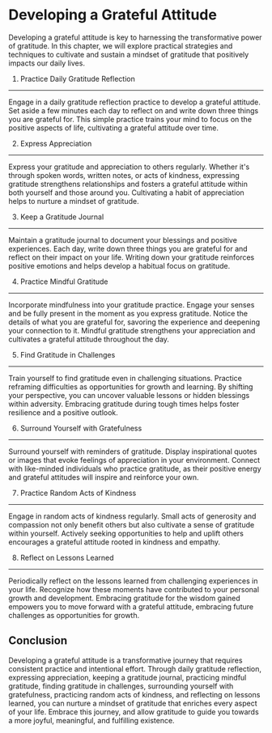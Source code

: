 Developing a Grateful Attitude
==========================================

Developing a grateful attitude is key to harnessing the transformative power of gratitude. In this chapter, we will explore practical strategies and techniques to cultivate and sustain a mindset of gratitude that positively impacts our daily lives.

1. Practice Daily Gratitude Reflection
--------------------------------------

Engage in a daily gratitude reflection practice to develop a grateful attitude. Set aside a few minutes each day to reflect on and write down three things you are grateful for. This simple practice trains your mind to focus on the positive aspects of life, cultivating a grateful attitude over time.

2. Express Appreciation
-----------------------

Express your gratitude and appreciation to others regularly. Whether it's through spoken words, written notes, or acts of kindness, expressing gratitude strengthens relationships and fosters a grateful attitude within both yourself and those around you. Cultivating a habit of appreciation helps to nurture a mindset of gratitude.

3. Keep a Gratitude Journal
---------------------------

Maintain a gratitude journal to document your blessings and positive experiences. Each day, write down three things you are grateful for and reflect on their impact on your life. Writing down your gratitude reinforces positive emotions and helps develop a habitual focus on gratitude.

4. Practice Mindful Gratitude
-----------------------------

Incorporate mindfulness into your gratitude practice. Engage your senses and be fully present in the moment as you express gratitude. Notice the details of what you are grateful for, savoring the experience and deepening your connection to it. Mindful gratitude strengthens your appreciation and cultivates a grateful attitude throughout the day.

5. Find Gratitude in Challenges
-------------------------------

Train yourself to find gratitude even in challenging situations. Practice reframing difficulties as opportunities for growth and learning. By shifting your perspective, you can uncover valuable lessons or hidden blessings within adversity. Embracing gratitude during tough times helps foster resilience and a positive outlook.

6. Surround Yourself with Gratefulness
--------------------------------------

Surround yourself with reminders of gratitude. Display inspirational quotes or images that evoke feelings of appreciation in your environment. Connect with like-minded individuals who practice gratitude, as their positive energy and grateful attitudes will inspire and reinforce your own.

7. Practice Random Acts of Kindness
-----------------------------------

Engage in random acts of kindness regularly. Small acts of generosity and compassion not only benefit others but also cultivate a sense of gratitude within yourself. Actively seeking opportunities to help and uplift others encourages a grateful attitude rooted in kindness and empathy.

8. Reflect on Lessons Learned
-----------------------------

Periodically reflect on the lessons learned from challenging experiences in your life. Recognize how these moments have contributed to your personal growth and development. Embracing gratitude for the wisdom gained empowers you to move forward with a grateful attitude, embracing future challenges as opportunities for growth.

Conclusion
----------

Developing a grateful attitude is a transformative journey that requires consistent practice and intentional effort. Through daily gratitude reflection, expressing appreciation, keeping a gratitude journal, practicing mindful gratitude, finding gratitude in challenges, surrounding yourself with gratefulness, practicing random acts of kindness, and reflecting on lessons learned, you can nurture a mindset of gratitude that enriches every aspect of your life. Embrace this journey, and allow gratitude to guide you towards a more joyful, meaningful, and fulfilling existence.
